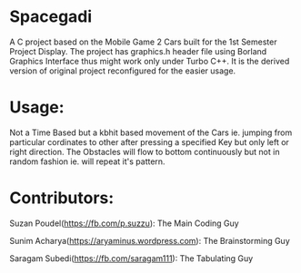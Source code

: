 # Spacegadi

A C project based on the Mobile Game 2 Cars built for the 1st Semester Project Display.
The project has graphics.h header file using Borland Graphics Interface thus might work only under Turbo C++. 
It is the derived version of original project reconfigured for the easier usage.

# Usage:
Not a Time Based but a kbhit based movement of the Cars ie. jumping from particular cordinates to other after pressing a specified Key but only left or right direction. The Obstacles will flow to bottom continuously but not in random fashion ie. will repeat it's pattern. 

# Contributors:

Suzan Poudel(https://fb.com/p.suzzu): The Main Coding Guy 

Sunim Acharya(https://aryaminus.wordpress.com): The Brainstorming Guy

Saragam Subedi(https://fb.com/saragam111): The Tabulating Guy
